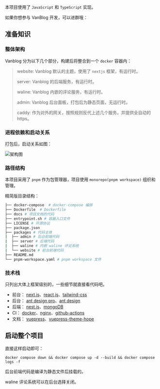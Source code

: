 
本项目使用了 `JavaScript` 和 `TypeScript` 实现。

如果你想参与 VanBlog 开发，可以进群哦：

## 准备知识

### 整体架构

Vanblog 分为以下几个部分，构建后将整合到一个 `docker` 容器内：

> website: Vanblog 默认的主题，使用了 `nextjs` 框架，有运行时。
>
> server: Vanblog 的后端服务，有运行时。
>
> waline: Vanblog 内嵌的评论服务，有运行时。
>
> admin: Vanblog 后台面板，打包后为静态页面，无运行时。
>
> caddy: 作为对外的网关，按照规则反代上述几个服务，并提供全自动的 https。

### 进程依赖和启动关系

打包后，启动关系如图：

![架构图](./assets/vanblog.svg)

### 路径结构

本项目采用了 `pnpm` 作为包管理器，项目使用 `monorepo(pnpm workspace)` 组织和管理。

精简版目录结构：

```bash
├── docker-compose  # docker-compose 编排
├── Dockerfile  # Dockerfile
├── docs # 项目文档的代码
├── entrypoint.sh # 容器入口文件
├── LICENSE # 开源协议
├── package.json
├── packages # 代码主体
|  ├── admin # 后台前端代码
|  ├── server # 后端代码
|  ├── waline # 内嵌 waline 评论系统
|  └── website # 前台前端代码
├── README.md
└── pnpm-workspace.yaml # pnpm workspace 文件
```

### 技术栈

只列出大体上框架级别的，一些细节就直接看代码吧。

- 前台： [next.js](https://nextjs.org/)、[react.js](https://reactjs.org/)、[tailwind-css](https://tailwindcss.com/)
- 后台： [ant design pro](https://pro.ant.design/zh-CN/)、[ant design](https://ant.design/)
- 后端： [nest.js](https://nestjs.com/)、[mongoDB](https://www.mongodb.com/)
- CI： [docker](https://www.docker.com/)、[nginx](https://www.nginx.com/)、[github-actions](https://docs.github.com/cn/actions)
- 文档： [vuepress](https://vuejs.press/zh/)、[vuepress-theme-hope](https://theme-hope.vuejs.press/zh/)


## 启动整个项目

直接这样启动即可：
```
docker compose down && docker compose up -d --build && docker compose logs -f
```

后台前端代码是编译为静态文件后挂载的。

waline 评论系统可以在后台选择关闭。

